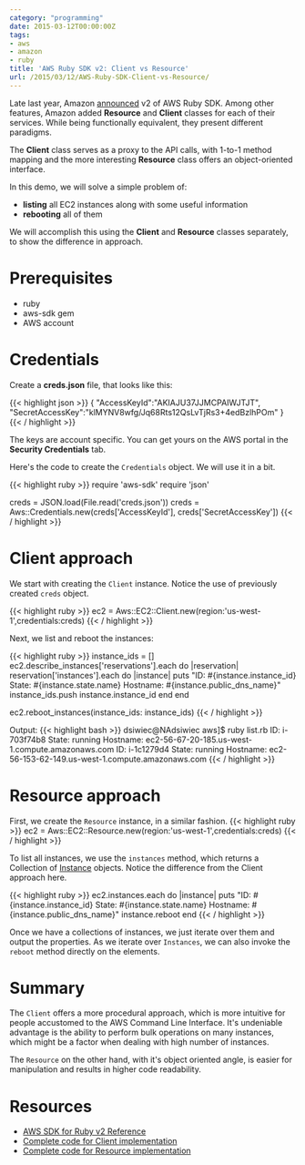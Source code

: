 ```yaml
---
category: "programming"
date: 2015-03-12T00:00:00Z
tags:
- aws
- amazon
- ruby
title: 'AWS Ruby SDK v2: Client vs Resource'
url: /2015/03/12/AWS-Ruby-SDK-Client-vs-Resource/
---
```


Late last year, Amazon [announced](http://ruby.awsblog.com/post/Tx2NJE86FP0HHXX/Announcing-V2-of-the-AWS-SDK-for-Ruby) v2 of AWS Ruby SDK. Among other features, Amazon added **Resource** and **Client** classes for each of their services.
While being functionally equivalent, they present different paradigms.

The **Client** class serves as a proxy to the API calls, with 1-to-1 method mapping and the more interesting **Resource** class offers an object-oriented interface.

In this demo, we will solve a simple problem of:

* **listing** all EC2 instances along with some useful information
* **rebooting** all of them

We will accomplish this using the **Client** and **Resource** classes separately, to show the difference in approach.

# Prerequisites

* ruby
* aws-sdk gem
* AWS account


# Credentials

Create a **creds.json** file, that looks like this:

{{< highlight json >}}
{
  "AccessKeyId":"AKIAJU37JJMCPAIWJTJT",
  "SecretAccessKey":"klMYNV8wfg/Jq68Rts12QsLvTjRs3+4edBzlhPOm"
}
{{< / highlight >}}

The keys are account specific. You can get yours on the AWS portal in the **Security Credentials** tab.

Here's the code to create the ```Credentials``` object. We will use it in a bit.

{{< highlight ruby >}}
require 'aws-sdk'
require 'json'

creds = JSON.load(File.read('creds.json'))
creds = Aws::Credentials.new(creds['AccessKeyId'], creds['SecretAccessKey'])
{{< / highlight >}}



# Client approach

We start with creating the ```Client``` instance. Notice the use of previously created ```creds``` object.

{{< highlight ruby >}}
ec2 = Aws::EC2::Client.new(region:'us-west-1',credentials:creds)
{{< / highlight >}}

Next, we list and reboot the instances:

{{< highlight ruby >}}
instance_ids = []
ec2.describe_instances['reservations'].each do |reservation|
  reservation['instances'].each do |instance|
    puts "ID: #{instance.instance_id} State: #{instance.state.name} Hostname: #{instance.public_dns_name}"
    instance_ids.push instance.instance_id
  end
end

ec2.reboot_instances(instance_ids: instance_ids)
{{< / highlight >}}


Output:
{{< highlight bash >}}
dsiwiec@NAdsiwiec aws]$ ruby list.rb
ID: i-703f74b8 State: running Hostname: ec2-56-67-20-185.us-west-1.compute.amazonaws.com
ID: i-1c1279d4 State: running Hostname: ec2-56-153-62-149.us-west-1.compute.amazonaws.com
{{< / highlight >}}

# Resource approach

First, we create the ```Resource``` instance, in a similar fashion.
{{< highlight ruby >}}
ec2 = Aws::EC2::Resource.new(region:'us-west-1',credentials:creds)
{{< / highlight >}}

To list all instances, we use the ```instances``` method, which returns a Collection of
[Instance](http://docs.aws.amazon.com/sdkforruby/api/Aws/EC2/Instance.html) objects.
Notice the difference from the Client approach here.

{{< highlight ruby >}}
ec2.instances.each do |instance|
  puts "ID: #{instance.instance_id} State: #{instance.state.name} Hostname: #{instance.public_dns_name}"
  instance.reboot
end
{{< / highlight >}}

Once we have a collections of instances, we just iterate over them and output the properties.
As we iterate over ```Instances```, we can also invoke the ```reboot``` method directly on the elements.


# Summary

The ```Client``` offers a more procedural approach, which is more intuitive for people accustomed
to the AWS Command Line Interface. It's undeniable advantage is the ability to perform bulk operations
on many instances, which might be a factor when dealing with high number of instances.

The ```Resource``` on the other hand, with it's object oriented
angle, is easier for manipulation and results in higher code readability.

# Resources
* [AWS SDK for Ruby v2 Reference](http://docs.aws.amazon.com/sdkforruby/api/_index.html)
* [Complete code for Client implementation](https://gist.github.com/danielsiwiec/20deba324e85f3d61088)
* [Complete code for Resource implementation](https://gist.github.com/danielsiwiec/e91a24249d45b9d5df01)
